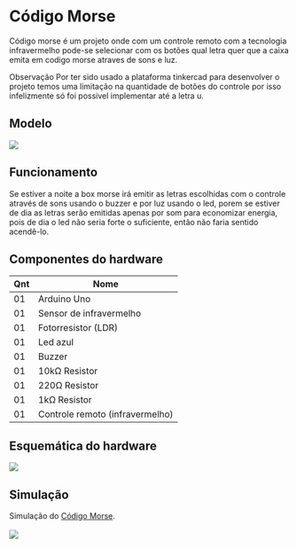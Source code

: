# Código Morse

<div text-align="justify">
    <P>
      Código morse é um projeto onde com um controle remoto com a tecnologia infravermelho pode-se selecionar com os botões qual letra quer que a caixa emita em codigo morse atraves de sons e luz.

  
  Observação Por ter sido usado a plataforma tinkercad para desenvolver o projeto temos uma 
  limitação na quantidade de botões do controle por isso infelizmente só foi possivel implementar até a letra u.
      </p>
</div>

## Modelo

<img src="https://github.com/Augusto-Viniciuss/Codigo-Morse/blob/main/imgs/imagem%20da%20box%20morse.png">

## Funcionamento

<div text-align="justify">
    <p>
        Se estiver a noite a box morse irá emitir as letras escolhidas com o controle através 
        de sons usando o buzzer e por luz usando o led, porem se estiver de dia as letras serão 
        emitidas apenas por som para economizar energia, pois de dia o led não seria forte o 
        suficiente, então não faria sentido acendê-lo.
    </p>
</div>

## Componentes do hardware

|Qnt	|Nome                                           |      
|-------|------------------------------------------------|	
|01	|Arduino Uno                            |
|01 |Sensor de infravermelho                            |
|01	|Fotorresistor (LDR)                            |
|01	|Led azul                            |
|01 |Buzzer                     |
|01	|10kΩ Resistor                                    |
|01	|220Ω Resistor                                   |
|01	|1kΩ Resistor                           |
|01	|Controle remoto (infravermelho)                          |

## Esquemática do hardware

<img src="https://github.com/Augusto-Viniciuss/Codigo-Morse/blob/main/imgs/esquematico%20do%20hadware.png">

## Simulação

<div>
  Simulação do <a href="https://www.tinkercad.com/embed/eBDUr8gexGj?editbtn=1">Código Morse</a>.<br><br>
  <a href="https://www.tinkercad.com/embed/eBDUr8gexGj?editbtn=1"><img src="https://github.com/Augusto-Viniciuss/Codigo-Morse/blob/main/imgs/imagem%20do%20hardware.png"</a>
</div>

